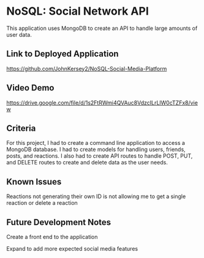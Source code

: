 # NoSQL: Social Network API

This application uses MongoDB to create an API to handle large amounts of user data. 

## Link to Deployed Application

<https://github.com/JohnKersey2/NoSQL-Social-Media-Platform>

## Video Demo

<https://drive.google.com/file/d/1s2FtRWmi4QVAuc8VdzcILrLlW0cTZFx8/view>

## Criteria

For this project, I had to create a command line application to access a MongoDB database. I had to create models for handling users, friends, posts, and reactions. I also had to create API routes to handle POST, PUT, and DELETE routes to create and delete data as the user needs.

## Known Issues

Reactions not generating their own ID is not allowing me to get a single reaction or delete a reaction

## Future Development Notes

Create a front end to the application

Expand to add more expected social media features